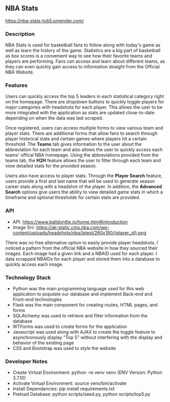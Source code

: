## NBA Stats
https://nba-stats-tvb5.onrender.com/

### Description
NBA Stats is used for basketball fans to follow along with today's game as well as learn the history of the game. Statistics are a big part of basketball as box scores is a convenient way to see how their favorite teams and players are performing. Fans can access and learn about different teams, as they can even quickly gain access to information straight from the Official NBA Website. 

### Features

Users can quickly access the top 5 leaders in each statistical category right on the homepage. There are dropdown buttons to quickly toggle players for major categories with headshots for each player. This allows the user to be more integrated with the application as stats are updated close-to-date depending on when the data was last scraped.

Once registered, users can access multiple forms to view various team and player stats. There are additional forms that allow fans to search through player historical stats and certain games where players hit a certain threshold. The **Teams** tab gives information to the user about the abbreviation for each team and also allows the user to quickly access each teams' offical NBA homepage. Using the abbreviations provided from the teams tab, the **H2H** feature allows the user to filter through each team and view detailed stats for the provided season.

Users also have access to player stats. Through the **Player Search** feature, users provide a first and last name that will be used to generate season career stats along with a headshot of the player. In addition, the **Advanced Search** options give users the ability to view detailed game stats in which a timeframe and optional thresholds for certain stats are provided.

### API
- API: https://www.balldontlie.io/home.html#introduction
- Image Src: https://ak-static.cms.nba.com/wp-content/uploads/headshots/nba/latest/260x190/{player_id}.png

There was no free alternative option to easily provide player headshots. I noticed a pattern from the official NBA website in how they sourced their images. Each image had a given link and a NBAID used for each player. I data scrapped NBAIDs for each player and stored them into a database to quickly access each image.

### Technology Stack
- Python was the main programming language used for this web application to populate our database and implement Back-end and Front-end technologies
- Flask was the main component for creating routes, HTML pages, and forms
- SQLAlchemy was used to retrieve and filter information from the database
- WTForms was used to create forms for the application
- Javascript was used along with AJAX to create the toggle feature to asynchronously display "Top 5" without interfering with the display and behavior of the existing page
- CSS and Bootstrap was used to style the website

### Developer Notes
- Create Virtual Environment: python -m venv venv (ENV Version: Python 3.7.10)
- Activate Virtual Environment: source venv/bin/activate
- Install Dependancies: pip install requirements.txt
- Preload Database: python scripts/seed.py, python scripts/top5.py
